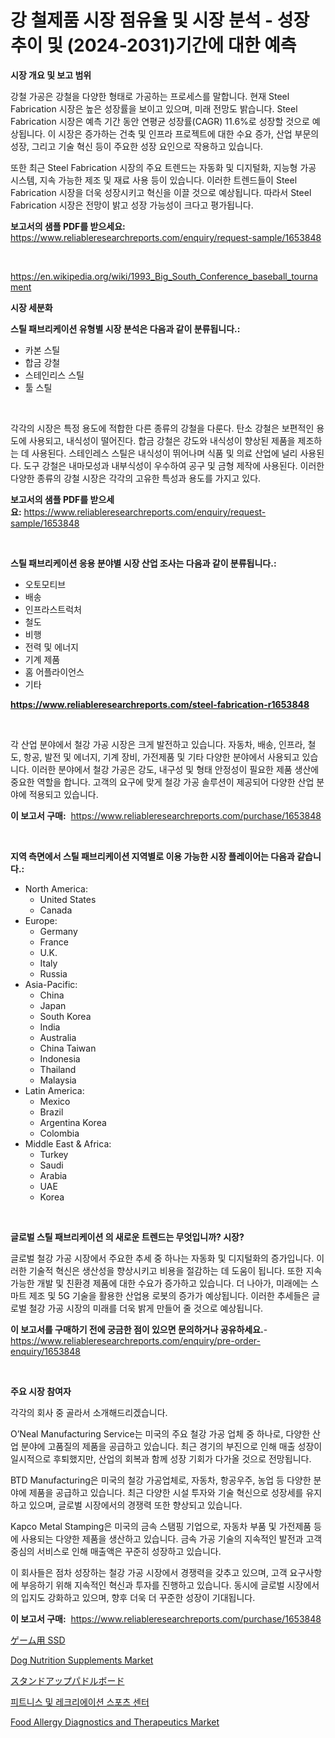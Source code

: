 <p><h1>강 철제품 시장 점유율 및 시장 분석 - 성장 추이 및 (2024-2031)기간에 대한 예측</h1></p><p><strong>시장 개요 및 보고 범위</strong></p>
<p><p>강철 가공은 강철을 다양한 형태로 가공하는 프로세스를 말합니다. 현재 Steel Fabrication 시장은 높은 성장률을 보이고 있으며, 미래 전망도 밝습니다. Steel Fabrication 시장은 예측 기간 동안 연평균 성장률(CAGR) 11.6%로 성장할 것으로 예상됩니다. 이 시장은 증가하는 건축 및 인프라 프로젝트에 대한 수요 증가, 산업 부문의 성장, 그리고 기술 혁신 등이 주요한 성장 요인으로 작용하고 있습니다.</p><p>또한 최근 Steel Fabrication 시장의 주요 트렌드는 자동화 및 디지털화, 지능형 가공 시스템, 지속 가능한 제조 및 재료 사용 등이 있습니다. 이러한 트렌드들이 Steel Fabrication 시장을 더욱 성장시키고 혁신을 이끌 것으로 예상됩니다. 따라서 Steel Fabrication 시장은 전망이 밝고 성장 가능성이 크다고 평가됩니다.</p></p>
<p><strong>보고서의 샘플 PDF를 받으세요:</strong> <a href="https://www.reliableresearchreports.com/enquiry/request-sample/1653848">https://www.reliableresearchreports.com/enquiry/request-sample/1653848</a></p>
<p>&nbsp;</p>
<p><a href="https://en.wikipedia.org/wiki/1993_Big_South_Conference_baseball_tournament">https://en.wikipedia.org/wiki/1993_Big_South_Conference_baseball_tournament</a></p>
<p><strong>시장 세분화</strong></p>
<p><strong>스틸 패브리케이션 유형별 시장 분석은 다음과 같이 분류됩니다.:</strong></p>
<p><ul><li>카본 스틸</li><li>합금 강철</li><li>스테인리스 스틸</li><li>툴 스틸</li></ul></p>
<p>&nbsp;</p>
<p><p>각각의 시장은 특정 용도에 적합한 다른 종류의 강철을 다룬다. 탄소 강철은 보편적인 용도에 사용되고, 내식성이 떨어진다. 합금 강철은 강도와 내식성이 향상된 제품을 제조하는 데 사용된다. 스테인레스 스틸은 내식성이 뛰어나며 식품 및 의료 산업에 널리 사용된다. 도구 강철은 내마모성과 내부식성이 우수하여 공구 및 금형 제작에 사용된다. 이러한 다양한 종류의 강철 시장은 각각의 고유한 특성과 용도를 가지고 있다.</p></p>
<p><strong>보고서의 샘플 PDF를 받으세요:</strong>&nbsp;<a href="https://www.reliableresearchreports.com/enquiry/request-sample/1653848">https://www.reliableresearchreports.com/enquiry/request-sample/1653848</a></p>
<p>&nbsp;</p>
<p><strong> 스틸 패브리케이션 응용 분야별 시장 산업 조사는 다음과 같이 분류됩니다.:</strong></p>
<p><ul><li>오토모티브</li><li>배송</li><li>인프라스트럭처</li><li>철도</li><li>비행</li><li>전력 및 에너지</li><li>기계 제품</li><li>홈 어플라이언스</li><li>기타</li></ul></p>
<p><strong><a href="https://www.reliableresearchreports.com/steel-fabrication-r1653848">https://www.reliableresearchreports.com/steel-fabrication-r1653848</a></strong></p>
<p>&nbsp;</p>
<p><p>각 산업 분야에서 철강 가공 시장은 크게 발전하고 있습니다. 자동차, 배송, 인프라, 철도, 항공, 발전 및 에너지, 기계 장비, 가전제품 및 기타 다양한 분야에서 사용되고 있습니다. 이러한 분야에서 철강 가공은 강도, 내구성 및 형태 안정성이 필요한 제품 생산에 중요한 역할을 합니다. 고객의 요구에 맞게 철강 가공 솔루션이 제공되어 다양한 산업 분야에 적용되고 있습니다.</p></p>
<p><strong>이 보고서 구매:</strong>&nbsp; <a href="https://www.reliableresearchreports.com/purchase/1653848">https://www.reliableresearchreports.com/purchase/1653848</a></p>
<p>&nbsp;</p>
<p><strong>지역 측면에서 스틸 패브리케이션 지역별로 이용 가능한 시장 플레이어는 다음과 같습니다.:</strong></p>
<p><ul>
    <li>
        North America:
        <ul>
            <li>United States</li>
            <li>Canada</li>
        </ul>
    </li>
    <li>
        Europe:
        <ul>
            <li>Germany</li>
            <li>France</li>
            <li>U.K.</li>
            <li>Italy</li>
            <li>Russia</li>
        </ul>
    </li>
    <li>
        Asia-Pacific:
        <ul>
            <li>China</li>
            <li>Japan</li>
            <li>South Korea</li>
            <li>India</li>
            <li>Australia</li>
            <li>China Taiwan</li>
            <li>Indonesia</li>
            <li>Thailand</li>
            <li>Malaysia</li>
        </ul>
    </li>
    <li>
        Latin America:
        <ul>
            <li>Mexico</li>
            <li>Brazil</li>
            <li>Argentina Korea</li>
            <li>Colombia</li>
        </ul>
    </li>
    <li>
        Middle East & Africa:
        <ul>
            <li>Turkey</li>
            <li>Saudi</li>
            <li>Arabia</li>
            <li>UAE</li>
            <li>Korea</li>
        </ul>
    </li>
    </ul></p>
<p>&nbsp;</p>
<p><strong>글로벌 스틸 패브리케이션 의 새로운 트렌드는 무엇입니까? 시장?</strong></p>
<p><p>글로벌 철강 가공 시장에서 주요한 추세 중 하나는 자동화 및 디지털화의 증가입니다. 이러한 기술적 혁신은 생산성을 향상시키고 비용을 절감하는 데 도움이 됩니다. 또한 지속 가능한 개발 및 친환경 제품에 대한 수요가 증가하고 있습니다. 더 나아가, 미래에는 스마트 제조 및 5G 기술을 활용한 산업용 로봇의 증가가 예상됩니다. 이러한 추세들은 글로벌 철강 가공 시장의 미래를 더욱 밝게 만들어 줄 것으로 예상됩니다.</p></p>
<p><strong>이 보고서를 구매하기 전에 궁금한 점이 있으면 문의하거나 공유하세요.</strong>- <a href="https://www.reliableresearchreports.com/enquiry/pre-order-enquiry/1653848">https://www.reliableresearchreports.com/enquiry/pre-order-enquiry/1653848</a></p>
<p>&nbsp;</p>
<p><strong>주요 시장 참여자</strong></p>
<p><p>각각의 회사 중 골라서 소개해드리겠습니다.</p><p>O’Neal Manufacturing Service는 미국의 주요 철강 가공 업체 중 하나로, 다양한 산업 분야에 고품질의 제품을 공급하고 있습니다. 최근 경기의 부진으로 인해 매출 성장이 일시적으로 후퇴했지만, 산업의 회복과 함께 성장 기회가 다가올 것으로 전망됩니다.</p><p>BTD Manufacturing은 미국의 철강 가공업체로, 자동차, 항공우주, 농업 등 다양한 분야에 제품을 공급하고 있습니다. 최근 다양한 시설 투자와 기술 혁신으로 성장세를 유지하고 있으며, 글로벌 시장에서의 경쟁력 또한 향상되고 있습니다.</p><p>Kapco Metal Stamping은 미국의 금속 스탬핑 기업으로, 자동차 부품 및 가전제품 등에 사용되는 다양한 제품을 생산하고 있습니다. 금속 가공 기술의 지속적인 발전과 고객 중심의 서비스로 인해 매출액은 꾸준히 성장하고 있습니다.</p><p>이 회사들은 점차 성장하는 철강 가공 시장에서 경쟁력을 갖추고 있으며, 고객 요구사항에 부응하기 위해 지속적인 혁신과 투자를 진행하고 있습니다. 동시에 글로벌 시장에서의 입지도 강화하고 있으며, 향후 더욱 더 꾸준한 성장이 기대됩니다.</p></p>
<p><strong>이 보고서 구매:</strong>&nbsp;&nbsp;<a href="https://www.reliableresearchreports.com/purchase/1653848">https://www.reliableresearchreports.com/purchase/1653848</a></p>
<p><p><a href="https://github.com/RandallRunte2023/Market-Research-Report-List-2/blob/main/27945816389.md">ゲーム用 SSD</a></p><p><a href="https://issuu.com/reportprime-2/docs/dog-nutrition-supplements-market-size-2030.pptx">Dog Nutrition Supplements Market</a></p><p><a href="https://github.com/DanykaKilback/Market-Research-Report-List-2/blob/main/39122726390.md">スタンドアップパドルボード</a></p><p><a href="https://github.com/LuckeyCorbin/Market-Research-Report-List-1/blob/main/781985611019.md">피트니스 및 레크리에이션 스포츠 센터</a></p><p><a href="https://github.com/jakobeblake56/Market-Research-Report-List-1/blob/main/food-allergy-diagnostics-and-therapeutics-market.md">Food Allergy Diagnostics and Therapeutics Market</a></p></p>
